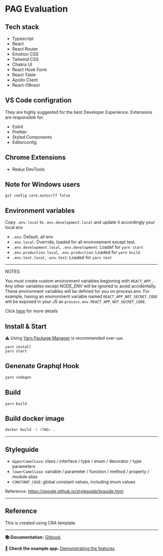 # PAG Evaluation

## Tech stack

- Typescript
- React
- React Router
- Emotion CSS
- Tailwind CSS
- Chakra UI
- React Hook Form
- React Table
- Apollo Client
- React-I18next

## VS Code configration

They are highly suggested for the best Developer Experience. Extensions are responsible for:

- Eslint
- Prettier
- Styled Components
- Editorconfig

## Chrome Extensions

- Redux DevTools

## Note for Windows users

```shell
git config core.autocrlf false
```

## Environment variables

Copy `.env.local` to `.env.development.local` and update it accordingly your local env

- `.env`: Default, all env
- `.env.local`: Override, loaded for all environement except test.
- `.env.development.local`, `.env.development`: Loadef for `yarn start`
- `.env.production.local`, `.env.production`: Loaded for `yarn build`
- `.env.test.local`, `.env.test`: Loaded for `yarn test`

---

NOTES:

You must create custom environment variables beginning with `REACT_APP_`. Any other variables except NODE_ENV will be ignored to avoid accidentally.
These environment variables will be defined for you on process.env. For example, having an environment variable named `REACT_APP_NOT_SECRET_CODE` will be exposed in your JS as `process.env.REACT_APP_NOT_SECRET_CODE`.

Click [here](https://create-react-app.dev/docs/adding-custom-environment-variables) for more details

## Install & Start

⚠️ Using [Yarn Package Manager](https://yarnpkg.com) is recommended over `npm`.

```shell
yarn install
yarn start
```

## Genenate Graphql Hook

```bash
yarn codegen
```

## Build

```shell
yarn build
```

## Build docker image

```bash
docker build -t <TAG> .
```

---

## Styleguide

- `UpperCamelCase`: class / interface / type / enum / decorator / type parameters
- `lowerCamelCase`: variable / parameter / function / method / property / module alias
- `CONSTANT_CASE`: global constant values, including enum values

Reference: https://google.github.io/styleguide/tsguide.html

---

## Reference

This is created using CRA template

---

**📚 Documentation:** [Gitbook](https://cansahin.gitbook.io/react-boilerplate-cra-template/)

**🎨 Check the example app:** [Demonstrating the features](https://react-boilerplate.github.io/react-boilerplate-cra-template/)
